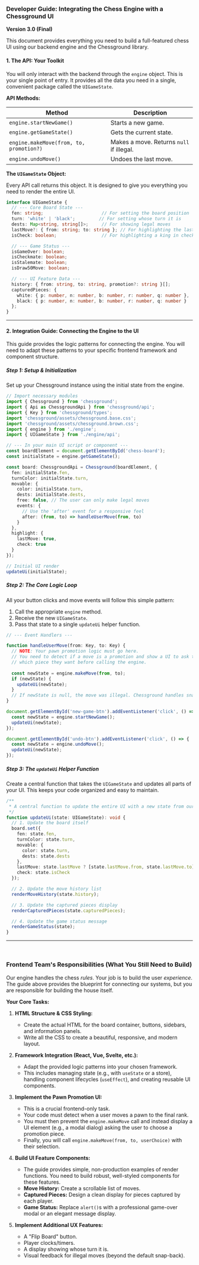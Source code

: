 ### **Developer Guide: Integrating the Chess Engine with a Chessground UI**

**Version 3.0 (Final)**

This document provides everything you need to build a full-featured chess UI using our backend engine and the Chessground library.

#### **1. The API: Your Toolkit**

You will only interact with the backend through the `engine` object. This is your single point of entry. It provides all the data you need in a single, convenient package called the `UIGameState`.

**API Methods:**

| Method                                       | Description                                       |
| -------------------------------------------- | ------------------------------------------------- |
| `engine.startNewGame()`                      | Starts a new game.                                |
| `engine.getGameState()`                      | Gets the current state.                           |
| `engine.makeMove(from, to, promotion?)`      | Makes a move. Returns `null` if illegal.          |
| `engine.undoMove()`                          | Undoes the last move.                             |

**The `UIGameState` Object:**

Every API call returns this object. It is designed to give you everything you need to render the entire UI.

```typescript
interface UIGameState {
  // --- Core Board State ---
  fen: string;                      // For setting the board position
  turn: 'white' | 'black';         // For setting whose turn it is
  dests: Map<string, string[]>;     // For showing legal moves
  lastMove?: { from: string; to: string }; // For highlighting the last move
  isCheck: boolean;                 // For highlighting a king in check

  // --- Game Status ---
  isGameOver: boolean;
  isCheckmate: boolean;
  isStalemate: boolean;
  isDraw50Move: boolean;

  // --- UI Feature Data ---
  history: { from: string, to: string, promotion?: string }[];
  capturedPieces: {
    white: { p: number, n: number, b: number, r: number, q: number },
    black: { p: number, n: number, b: number, r: number, q: number }
  };
}
```

---

#### **2. Integration Guide: Connecting the Engine to the UI**

This guide provides the logic patterns for connecting the engine. You will need to adapt these patterns to your specific frontend framework and component structure.

##### **Step 1: Setup & Initialization**
Set up your Chessground instance using the initial state from the engine.

```typescript
// Import necessary modules
import { Chessground } from 'chessground';
import { Api as ChessgroundApi } from 'chessground/api';
import { Key } from 'chessground/types';
import 'chessground/assets/chessground.base.css';
import 'chessground/assets/chessground.brown.css';
import { engine } from './engine';
import { UIGameState } from './engine/api';

// --- In your main UI script or component ---
const boardElement = document.getElementById('chess-board');
const initialState = engine.getGameState();

const board: ChessgroundApi = Chessground(boardElement, {
  fen: initialState.fen,
  turnColor: initialState.turn,
  movable: {
    color: initialState.turn,
    dests: initialState.dests,
    free: false, // The user can only make legal moves
    events: {
      // Use the 'after' event for a responsive feel
      after: (from, to) => handleUserMove(from, to)
    }
  },
  highlight: {
    lastMove: true,
    check: true
  }
});

// Initial UI render
updateUi(initialState);
```

##### **Step 2: The Core Logic Loop**
All your button clicks and move events will follow this simple pattern:
1.  Call the appropriate `engine` method.
2.  Receive the new `UIGameState`.
3.  Pass that state to a single `updateUi` helper function.

```typescript
// --- Event Handlers ---

function handleUserMove(from: Key, to: Key) {
  // NOTE: Your pawn promotion logic must go here.
  // You need to detect if a move is a promotion and show a UI to ask the user
  // which piece they want before calling the engine.
  
  const newState = engine.makeMove(from, to);
  if (newState) {
    updateUi(newState);
  }
  // If newState is null, the move was illegal. Chessground handles snapping the piece back.
}

document.getElementById('new-game-btn').addEventListener('click', () => {
  const newState = engine.startNewGame();
  updateUi(newState);
});

document.getElementById('undo-btn').addEventListener('click', () => {
  const newState = engine.undoMove();
  updateUi(newState);
});
```

##### **Step 3: The `updateUi` Helper Function**
Create a central function that takes the `UIGameState` and updates all parts of your UI. This keeps your code organized and easy to maintain.

```typescript
/**
 * A central function to update the entire UI with a new state from our engine.
 */
function updateUi(state: UIGameState): void {
  // 1. Update the board itself
  board.set({
    fen: state.fen,
    turnColor: state.turn,
    movable: {
      color: state.turn,
      dests: state.dests
    },
    lastMove: state.lastMove ? [state.lastMove.from, state.lastMove.to] : undefined,
    check: state.isCheck
  });

  // 2. Update the move history list
  renderMoveHistory(state.history);

  // 3. Update the captured pieces display
  renderCapturedPieces(state.capturedPieces);

  // 4. Update the game status message
  renderGameStatus(state);
}
```
---
<br>

### **Frontend Team's Responsibilities (What You Still Need to Build)**

Our engine handles the chess *rules*. Your job is to build the user *experience*. The guide above provides the blueprint for connecting our systems, but you are responsible for building the house itself.

**Your Core Tasks:**

1.  **HTML Structure & CSS Styling:**
    *   Create the actual HTML for the board container, buttons, sidebars, and information panels.
    *   Write all the CSS to create a beautiful, responsive, and modern layout.

2.  **Framework Integration (React, Vue, Svelte, etc.):**
    *   Adapt the provided logic patterns into your chosen framework.
    *   This includes managing state (e.g., with `useState` or a store), handling component lifecycles (`useEffect`), and creating reusable UI components.

3.  **Implement the Pawn Promotion UI:**
    *   This is a crucial frontend-only task.
    *   Your code must detect when a user moves a pawn to the final rank.
    *   You must then prevent the `engine.makeMove` call and instead display a UI element (e.g., a modal dialog) asking the user to choose a promotion piece.
    *   Finally, you will call `engine.makeMove(from, to, userChoice)` with their selection.

4.  **Build UI Feature Components:**
    *   The guide provides simple, non-production examples of render functions. You need to build robust, well-styled components for these features.
    *   **Move History:** Create a scrollable list of moves.
    *   **Captured Pieces:** Design a clean display for pieces captured by each player.
    *   **Game Status:** Replace `alert()`s with a professional game-over modal or an elegant message display.

5.  **Implement Additional UX Features:**
    *   A "Flip Board" button.
    *   Player clocks/timers.
    *   A display showing whose turn it is.
    *   Visual feedback for illegal moves (beyond the default snap-back).
